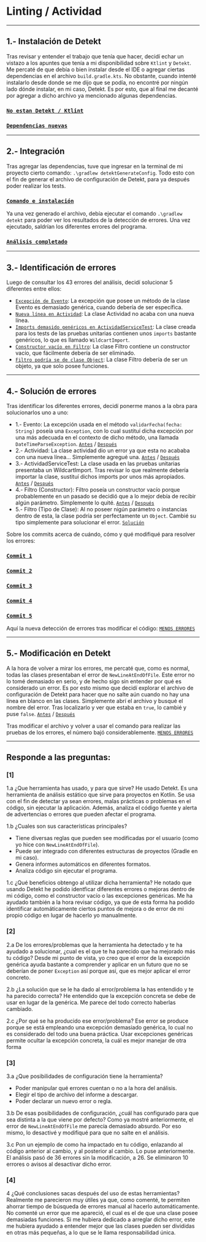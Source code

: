 # Linting / Actividad

---

## 1.- Instalación de Detekt

Tras revisar y entender el trabajo que tenía que hacer, decidí echar un vistazo a los apuntes que tenía a mi disponibilidad sobre `Ktlint` y `Detekt`. Me percaté de que debía o bien instalar desde el IDE o agregar ciertas dependencias en el archivo `build.gradle.kts`. No obstante, cuando intenté instalarlo desde donde se me dijo que se podía, no encontré por ningún lado dónde instalar, en mi caso, Detekt. Es por esto, que al final me decanté por agregar a dicho archivo ya mencionado algunas dependencias.

### [`No estan Detekt / Ktlint`](https://github.com/moraalees/TaskManagerEntornos/blob/cristian/images/test/Captura%20de%20pantalla%202025-05-17%20123301.png)

### [`Dependencias nuevas`](https://github.com/moraalees/TaskManagerEntornos/blob/cristian/images/test/Captura%20de%20pantalla%202025-05-17%20123329.png)

---

## 2.- Integración

Tras agregar las dependencias, tuve que ingresar en la terminal de mi proyecto cierto comando: `.\gradlew detektGenerateConfig`. Todo esto con el fin de generar el archivo de configuración de Detekt, para ya después poder realizar los tests.

### [`Comando e instalación`](https://github.com/moraalees/TaskManagerEntornos/blob/cristian/images/test/Captura%20de%20pantalla%202025-05-17%20123507.png)

Ya una vez generado el archivo, debía ejecutar el comando `.\gradlew detekt` para poder ver los resultados de la detección de errores. Una vez ejecutado, saldrían los diferentes errores del programa.

### [`Análisis completado`](https://github.com/moraalees/TaskManagerEntornos/blob/cristian/images/test/Captura%20de%20pantalla%202025-05-17%20123640.png)

---

## 3.- Identificación de errores

Luego de consultar los 43 errores del análisis, decidí solucionar 5 diferentes entre ellos:

- [`Excepción de Evento`](https://github.com/moraalees/TaskManagerEntornos/blob/cristian/images/test/Captura%20de%20pantalla%202025-05-17%20124225.png): La excepción que posee un método de la clase Evento es demasiado genérica, cuando debería de ser específica.
- [`Nueva línea en Actividad`](https://github.com/moraalees/TaskManagerEntornos/blob/cristian/images/test/Captura%20de%20pantalla%202025-05-17%20124522.png): La clase Actividad no acaba con una nueva línea.
- [`Imports demasido genéricos en ActividadServiceTest`](https://github.com/moraalees/TaskManagerEntornos/blob/cristian/images/test/Captura%20de%20pantalla%202025-05-17%20124815.png): La clase creada para los tests de las pruebas unitarias contienen unos `imports` bastante genéricos, lo que es llamado `WildcartImport`.
- [`Constructor vacío en Filtro`](https://github.com/moraalees/TaskManagerEntornos/blob/cristian/images/test/Captura%20de%20pantalla%202025-05-17%20125026.png): La clase Filtro contiene un constructor vacío, que fácilmente debería de ser eliminado.
- [`Filtro podría se de clase Object`](https://github.com/moraalees/TaskManagerEntornos/blob/cristian/images/test/Captura%20de%20pantalla%202025-05-17%20125205.png): La clase Filtro debería de ser un objeto, ya que solo posee funciones.

---

## 4.- Solución de errores

Tras identificar los diferentes errores, decidí ponerme manos a la obra para solucionarlos uno a uno:

* 1.- Evento: La excepción usada en el método `validarFecha(fecha: String)` poseía una `Exception`, con lo cual sustituí dicha excepción por una más adecuada en el contexto de dicho método, una llamada `DateTimeParseException`. [`Antes`](https://github.com/moraalees/TaskManagerEntornos/blob/cristian/images/test/Captura%20de%20pantalla%202025-05-17%20124259.png) / [`Después`](https://github.com/moraalees/TaskManagerEntornos/blob/cristian/images/test/Captura%20de%20pantalla%202025-05-17%20124251.png)
* 2.- Actividad: La clase actividad dio un error ya que esta no acababa con una nueva línea... Simplemente agregué una. [`Antes`](https://github.com/moraalees/TaskManagerEntornos/blob/cristian/images/test/Captura%20de%20pantalla%202025-05-17%20124621.png) / [`Después`](https://github.com/moraalees/TaskManagerEntornos/blob/cristian/images/test/Captura%20de%20pantalla%202025-05-17%20124628.png)
* 3.- ActividadServiceTest: La clase usada en las pruebas unitarias presentaba un WildcartImport. Tras revisar lo que realmente debería importar la clase, sustituí dichos imports por unos más apropiados. [`Antes`](https://github.com/moraalees/TaskManagerEntornos/blob/cristian/images/test/Captura%20de%20pantalla%202025-05-17%20124800.png) / [`Después`](https://github.com/moraalees/TaskManagerEntornos/blob/cristian/images/test/Captura%20de%20pantalla%202025-05-17%20124930.png)
* 4.- Filtro (Constructor): Filtro poseía un constructor vacío porque probablemente en un pasado se decidió que a lo mejor debía de recibir algún parámetro. Simplemente lo quité. [`Antes`](https://github.com/moraalees/TaskManagerEntornos/blob/cristian/images/test/Captura%20de%20pantalla%202025-05-17%20125031.png) / [`Después`](https://github.com/moraalees/TaskManagerEntornos/blob/cristian/images/test/Captura%20de%20pantalla%202025-05-17%20125036.png)
* 5.- Filtro (Tipo de Clase): Al no poseer nigún parámetro o instancias dentro de esta, la clase podría ser perfectamente un `Object`. Cambié su tipo simplemente para solucionar el error. [`Solución`](https://github.com/moraalees/TaskManagerEntornos/blob/cristian/images/test/Captura%20de%20pantalla%202025-05-17%20125405.png)

Sobre los commits acerca de cuándo, cómo y qué modifiqué para resolver los errores:

### [`Commit 1`](https://github.com/moraalees/TaskManagerEntornos/commit/0fea1ce49b535240a1dfe59e811b70a72f7f2f53)
### [`Commit 2`](https://github.com/moraalees/TaskManagerEntornos/commit/0b10532807250870a8fdad547ae1e474a4bd9c78)
### [`Commit 3`](https://github.com/moraalees/TaskManagerEntornos/commit/73685f0ec4e1854e0435425aca0738a4d8cbdd76)
### [`Commit 4`](https://github.com/moraalees/TaskManagerEntornos/commit/d3bec0bab8f0b2c866b1c7f33c747c06dba5af5c)
### [`Commit 5`](https://github.com/moraalees/TaskManagerEntornos/commit/cbca5ab63e332e19af0c47c62b22954bb39bb305)

Aquí la nueva detección de errores tras modificar el código: [`MENOS ERRORES`](https://github.com/moraalees/TaskManagerEntornos/blob/cristian/images/test/Captura%20de%20pantalla%202025-05-17%20125455.png)

---

## 5.- Modificación en Detekt

A la hora de volver a mirar los errores, me percaté que, como es normal, todas las clases presentaban el error de `NewLineAtEndOfFile`. Este error no lo tomé demasiado en serio, y de hecho sigo sin entender por qué es considerado un error. Es por esto mismo que decidí explorar el archivo de configuración de Detekt para hacer que no salte aún cuando no hay una línea en blanco en las clases. Simplemente abrí el archivo y busqué el nombre del error. Tras localizarlo y ver que estaba en `true`, lo cambié y puse `false`. [`Antes`](https://github.com/moraalees/TaskManagerEntornos/blob/cristian/images/test/Captura%20de%20pantalla%202025-05-17%20125723.png) / [`Después`](https://github.com/moraalees/TaskManagerEntornos/blob/cristian/images/test/Captura%20de%20pantalla%202025-05-17%20125734.png)

Tras modificar el archivo y volver a usar el comando para realizar las pruebas de los errores, el número bajó considerablemente. [`MENOS ERRORES`](https://github.com/moraalees/TaskManagerEntornos/blob/cristian/images/test/Captura%20de%20pantalla%202025-05-17%20125754.png)

---

## Responde a las preguntas:

### [1]

1.a ¿Que herramienta has usado, y para que sirve?
He usado Detekt. Es una herramienta de análisis estático que sirve para proyectos en Kotlin. Se usa con el fin de detectar ya sean errores, malas prácticas o problemas en el código, sin ejecutar la aplicación. Además, analiza el código fuente y alerta de advertencias o errores que pueden afectar el programa.

1.b ¿Cuales son sus características principales?  
- Tiene diversas reglas que pueden see modificadas por el usuario (como yo hice con `NewLineAtEndOfFile`).
- Puede ser integrado con diferentes estructuras de proyectos (Gradle en mi caso).
- Genera informes automáticos en diferentes formatos.
- Analiza código sin ejecutar el programa.

1.c ¿Qué beneficios obtengo al utilizar dicha herramienta?
He notado que usando Detekt he podido identficar diferentes errores o mejoras dentro de mi código, como el constructor vacío o las excepciones genéricas. Me ha ayudado también a la hora revisar código, ya que de esta forma ha podido identificar automáticamente ciertos puntos de mejora o de error de mi propio código en lugar de hacerlo yo manualmente.

### [2]

2.a De los errores/problemas que la herramienta ha detectado y te ha ayudado a solucionar, ¿cual es el que te ha parecido que ha mejorado más tu código?
Desde mi punto de vista, yo creo que el error de la excepción genérica ayuda bastante a comprender y aplicar en un futuro que no se deberían de poner `Exception` así porque así, que es mejor aplicar el error concreto.

2.b ¿La solución que se le ha dado al error/problema la has entendido y te ha parecido correcta?
He entendido que la excepción concreta se debe de usar en lugar de la genérica. Me parece del todo correcto haberlas cambiado.

2.c ¿Por qué se ha producido ese error/problema?
Ese error se produce porque se está empleando una excepción demasiado genérica, lo cual no es considerado del todo una buena práctica. Usar excepciones genéricas permite ocultar la excepción concreta, la cuál es mejor manejar de otra forma

### [3]

3.a ¿Que posibilidades de configuración tiene la herramienta?
- Poder manipular qué errores cuentan o no a la hora del análisis.
- Elegir el tipo de archivo del informe a descargar.
- Poder declarar un nuevo error o regla.

3.b De esas posibilidades de configuración, ¿cuál has configurado para que sea distinta a la que viene por defecto?
Como ya mostré anteriormente, el error de `NewLineAtEndOfFile` me parecía demasiado absurdo. Por eso mismo, lo desactivé y modifiqué para que no salte en el análisis.

3.c Pon un ejemplo de como ha impactado en tu código, enlazando al código anterior al cambio, y al posterior al cambio.
Lo puse anteriormente. El análisis pasó de 36 errores sin la modificación, a 26. Se eliminaron 10 errores o avisos al desactivar dicho error.

### [4]

4 ¿Qué conclusiones sacas después del uso de estas herramientas?
Realmente me parecieron muy útiles ya que, como comenté, te permiten ahorrar tiempo de búsqueda de errores manual al hacerlo automáticamente.
No comenté un error que me apareció, el cual es el de que una clase posee demasiadas funciones. Si me hubiera dedicado a arreglar dicho error, este me hubiera ayudado a entender mejor que las clases pueden ser divididas en otras más pequeñas, a lo que se le llama responsabilidad única.
